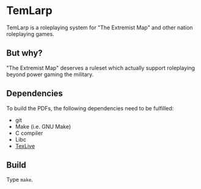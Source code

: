 # TemLarp

TemLarp is a roleplaying system for "The Extremist Map" and other nation roleplaying games.

## But why?

"The Extremist Map" deserves a ruleset which actually support roleplaying beyond power gaming the military.

## Dependencies

To build the PDFs, the following dependencies need to be fulfilled:

- git
- Make (i.e. GNU Make)
- C compiler
- Libc
- [TexLive](https://tug.org/texlive/doc.html)

## Build

Type `make`.

